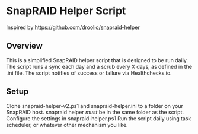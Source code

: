 # SnapRAID Helper Script
Inspired by https://github.com/droolio/snapraid-helper

## Overview
This is a simplified SnapRAID helper script that is designed to be run daily. The script runs a sync each day and a scrub every X days, as defined in the .ini file. The script notifies of success or failure via Healthchecks.io. 

## Setup
Clone snapraid-helper-v2.ps1 and snapraid-helper.ini to a folder on your SnapRAID host. snapraid helper *must* be in the same folder as the script. 
Configure the settings in snapraid-helper.ps1
Run the script daily using task scheduler, or whatever other mechanism you like. 